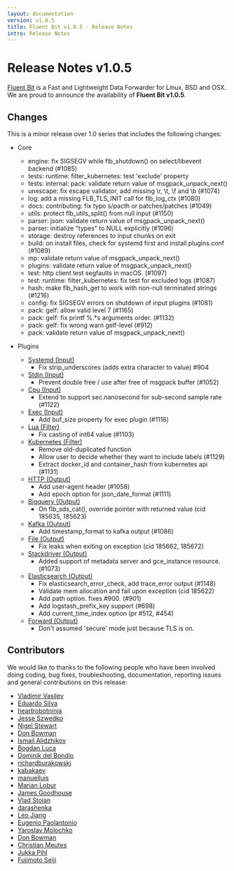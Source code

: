 ```yaml
---
layout: documentation
version: v1.0.5
title: Fluent Bit v1.0.5 - Release Notes
intro: Release Notes
---
```


# Release Notes v1.0.5

[Fluent Bit](http://fluentbit.io) is a Fast and Lightweight Data Forwarder for Linux, BSD and OSX. We are proud to announce the availability of __Fluent Bit v1.0.5__.

## Changes

This is a minor release over 1.0 series that includes the following changes:

 - Core
   - engine: fix SIGSEGV while flb\_shutdown() on select/libevent backend (#1085)
   - tests: runtime: filter\_kubernetes: test 'exclude' property
   - tests: internal: pack: validate return value of msgpack\_unpack\_next()
   - unescape: fix escape validator, add missing \r, \t, \f and \b (#1074)
   - log: add a missing FLB\_TLS\_INIT call for flb\_log\_ctx (#1080)
   - docs: contributing: fix typo s/pacth or patches/patches (#1049)
   - utils: protect flb\_utils\_split() from null input (#1150)
   - parser: json: validate return value of msgpack\_unpack\_next()
   - parser: initialize "types" to NULL explicitly (#1096)
   - storage: destroy references to input chunks on exit
   - build: on install files, check for systemd first and install plugins.conf (#1089)
   - mp: validate return value of msgpack\_unpack\_next()
   - plugins: validate return value of msgpack\_unpack\_next()
   - test: http client test segfaults in macOS. (#1097)
   - test: runtime: filter\_kubernetes: fix  test for excluded logs (#1087)
   - hash: make flb\_hash\_get to work with non-null terminated strings (#1216)
   - config: fix SIGSEGV errors on shutdown of input plugins (#1081)
   - pack: gelf: allow valid level 7 (#1165)
   - pack: gelf: fix printf %.*s arguments order. (#1132)
   - pack: gelf: fix wrong warn gelf-level (#912)
   - pack: validate return value of msgpack\_unpack\_next()

 - Plugins
   - [Systemd (Input)](https://docs.fluentbit.io/manual/input/systemd/)
      - Fix strip\_underscores (adds extra character to value) #904
   - [Stdin (Input)](https://docs.fluentbit.io/manual/input/stdin/)
      - Prevent double free / use after free of msgpack buffer (#1052)
   - [Cpu (Input)](https://docs.fluentbit.io/manual/input/cpu/)
      - Extend to support sec.nanosecond for sub-second sample rate (#1122)
   - [Exec (Input)](https://docs.fluentbit.io/manual/input/exec/)
      - Add buf\_size property for exec plugin (#1116)
   - [Lua (Filter)](https://docs.fluentbit.io/manual/filter/lua/)
      - Fix casting of int64 value (#1103)
   - [Kubernetes (Filter)](https://docs.fluentbit.io/manual/filter/kubernetes/)
      - Remove old-duplicated function
      - Allow user to decide whether they want to include labels (#1129)
      - Extract docker\_id and container\_hash from kubernetes api (#1131)
   - [HTTP (Output)](https://docs.fluentbit.io/manual/output/http/)
      - Add user-agent header  (#1058)
      - Add epoch option for json\_date\_format (#1111)
   - [Bigquery (Output)](https://docs.fluentbit.io/manual/output/bigquery/)
      - On flb\_sds\_cat(), override pointer with returned value (cid 185635, 185623)
   - [Kafka (Output)](https://docs.fluentbit.io/manual/output/kafka/)
      - Add timestamp\_format to kafka output (#1086)
   - [File (Output)](https://docs.fluentbit.io/manual/output/file/)
      - Fix leaks when exiting on exception (cid 185662, 185672)
   - [Stackdriver (Output)](https://docs.fluentbit.io/manual/output/stackdriver/)
      - Added support of metadata server and gce\_instance resource. (#1073)
   - [Elasticsearch (Output)](https://docs.fluentbit.io/manual/output/es/)
      - Fix elasticsearch\_error\_check, add trace\_error output (#1148)
      - Validate mem allocation and fail upon exception (cid 185622)
      - Add path option. fixes #900. (#901)
      - Add logstash\_prefix\_key support (#698)
      - Add current\_time\_index option (pr #512, #454)
   - [Forward (Output)](https://docs.fluentbit.io/manual/output/forward/)
      - Don't assumed 'secure' mode just because TLS is on.

## Contributors

We would like to thanks to the following people who have been involved doing coding, bug fixes, troubleshooting, documentation, reporting issues and general contributions on this release:

- [Vladimir Vasilev](https://github.com/vlvasilev)
- [Eduardo Silva](https://github.com/edsiper)
- [heartrobotninja](https://github.com/heartrobotninja)
- [Jesse Szwedko](https://github.com/jszwedko)
- [Nigel Stewart](https://github.com/nigels-com)
- [Don Bowman](https://github.com/donbowman)
- [Ismail Alidzhikov](https://github.com/ialidzhikov)
- [Bogdan Luca](https://github.com/lbogdan)
- [Dominik del Bondio](https://github.com/ddelbondio)
- [richardburakowski](https://github.com/richardburakowski)
- [kabakaev](https://github.com/kabakaev)
- [manuelluis](https://github.com/manuelluis)
- [Marian Lobur](https://github.com/loburm)
- [James Goodhouse](https://github.com/jamesgoodhouse)
- [Vlad Stoian](https://github.com/vlad-stoian)
- [darashenka](https://github.com/darashenka)
- [Leo Jiang](https://github.com/jiangfengbing)
- [Eugenio Paolantonio](https://github.com/kabakaev)
- [Yaroslav Molochko](https://github.com/onorua)
- [Don Bowman](https://github.com/donbowman)
- [Christian Meutes](https://github.com/jesk78)
- [Jukka Pihl](https://github.com/bluebike)
- [Fujimoto Seiji](https://github.com/fujimotos)

